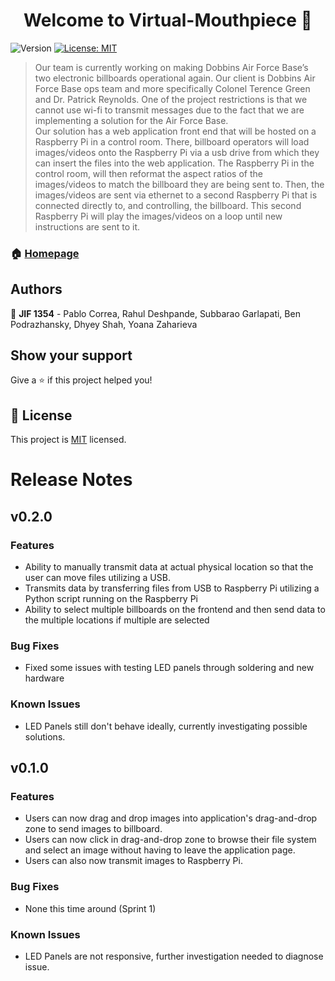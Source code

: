 <h1 align="center">Welcome to Virtual-Mouthpiece 👋</h1>
<p>
  <img alt="Version" src="https://img.shields.io/badge/version-0.1.0-blue.svg?cacheSeconds=2592000" />
  <a href="https://spdx.org/licenses/MIT.html" target="_blank">
    <img alt="License: MIT" src="https://img.shields.io/badge/License-MIT-yellow.svg" />
  </a>
</p>

> Our team is currently working on making Dobbins Air Force Base’s two electronic billboards operational again. Our client is Dobbins Air Force Base ops team and more specifically Colonel Terence Green and Dr. Patrick Reynolds. One of the project restrictions is that we cannot use wi-fi to transmit messages due to the fact that we are implementing a solution for the Air Force Base.  
Our solution has a web application front end that will be hosted on a Raspberry Pi in a control room. There, billboard operators will load images/videos onto the Raspberry Pi via a usb drive from which they can insert the files into the web application. The Raspberry Pi in the control room, will then reformat the aspect ratios of the images/videos to match the billboard they are being sent to. Then, the images/videos are sent via ethernet to a second Raspberry Pi that is connected directly to, and controlling, the billboard. This second Raspberry Pi will play the images/videos on a loop until new instructions are sent to it.

### 🏠 [Homepage](https://github.com/BPod123/Virtual-Mouthpiece)

## Authors

👤 **JIF 1354** - Pablo Correa, Rahul Deshpande, Subbarao Garlapati, Ben Podrazhansky, Dhyey Shah, Yoana Zaharieva

## Show your support

Give a ⭐️ if this project helped you!

## 📝 License

This project is [MIT](https://spdx.org/licenses/MIT.html) licensed.

# Release Notes
## v0.2.0
### Features
* Ability to manually transmit data at actual physical location so that the user can move files utilizing a USB.
* Transmits data by transferring files from USB to Raspberry Pi utilizing a Python script running on the Raspberry Pi
* Ability to select multiple billboards on the frontend and then send data to the multiple locations if multiple are selected
### Bug Fixes
* Fixed some issues with testing LED panels through soldering and new hardware
### Known Issues
* LED Panels still don't behave ideally, currently investigating possible solutions.

## v0.1.0
### Features
* Users can now drag and drop images into application's drag-and-drop zone to send images to billboard.
* Users can now click in drag-and-drop zone to browse their file system and select an image without having to leave the application page.
* Users can also now transmit images to Raspberry Pi.
### Bug Fixes
* None this time around (Sprint 1)
### Known Issues
* LED Panels are not responsive, further investigation needed to diagnose issue.

